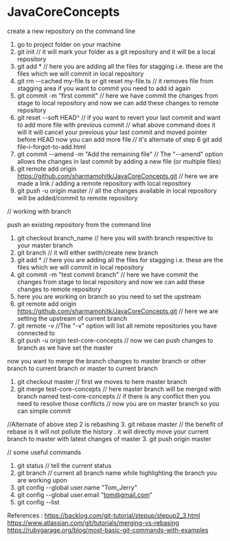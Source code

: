 # JavaCoreConcepts
create a new repository on the command line
1. go to project folder on your machine
2. git init  // it will mark your folder as a git repository and it will be a local repository
3. git add *  // here you are adding all the files for stagging i.e. these are the files which we will commit in local repository
4. git rm --cached my-file.ts or git reset my-file.ts // it removes file from stagging area if you want to commit you need to add id again
5. git commit -m "first commit"  // here we have commit the changes from stage to local repository and now we can add these changes to remote repository
6. git reset --soft HEAD^ // if you want to revert your last commit and want to add more file with previous commit
// what above command does it will it will cancel your previous your last commit and moved pointer before HEAD now you can add more file
// it's alternate  of step 6
git add file-i-forgot-to-add.html
7. git commit --amend -m "Add the remaining file" // The "--amend" option allows the changes in last commit by adding a new file (or multiple files)
7. git remote add origin https://github.com/sharmamohitk/JavaCoreConcepts.git  // here we are made a link / adding a remote repository with local repository
8. git push -u origin master  // all the changes available in local repository will be added/commit to remote repository


// working with branch

push an existing repository from the command line

1. git checkout branch_name // here you will swith branch respective to your master branch
2. git branch <test-core-concepts> // it will either swith/create new branch 
3. git add * // here you are adding all the files for stagging i.e. these are the files which we will commit in local repository
4. git commit -m "test commit branch" // here we have commit the changes from stage to local repository and now we can add these changes to remote repository
5. here you are working on branch so you need to set the upstream
6. git remote add origin https://github.com/sharmamohitk/JavaCoreConcepts.git // here we are setting the upstream of current branch
7. git remote -v //The "-v" option will list all remote repositories you have connected to
7. git push -u origin  test-core-concepts // now we can push changes to branch as we have set the master

now you want to merge the branch changes to master branch or other branch to current branch or master to current branch
1. git checkout master  // first we moves to here master branch
2. git merge test-core-concepts  // here master branch will be merged with branch named test-core-concepts
// if there is any conflict then you need to resolve those conflicts
// now you are on master branch so you can simple commit

//Alternate of above step 2 is rebashing 
3. git rebase master  // the benefit of rebase is it will not pollute the history . it will directly move your current branch to master with latest changes of master
3. git push origin master


// some useful commands
1. git status // tell the current status
2. git branch // current all branch name while highlighting the branch you are working upon
3. git config --global user.name "Tom_Jerry"
4. git config --global user.email "tom@gmail.com"
5. git config --list


References :
https://backlog.com/git-tutorial/stepup/stepup2_3.html
https://www.atlassian.com/git/tutorials/merging-vs-rebasing
https://rubygarage.org/blog/most-basic-git-commands-with-examples


